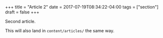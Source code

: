 +++
title = "Article 2"
date = 2017-07-19T08:34:22-04:00
tags = ["section"]
draft = false
+++

Second article.

This will also land in `content/articles/` the same way.
